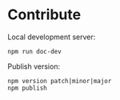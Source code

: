 # Contribute

Local development server:

    npm run doc-dev

Publish version:

    npm version patch|minor|major
    npm publish
